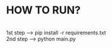 <h1>HOW TO RUN?</h1><br>
1st step --> pip install -r requirements.txt<br>
2nd step --> python main.py
